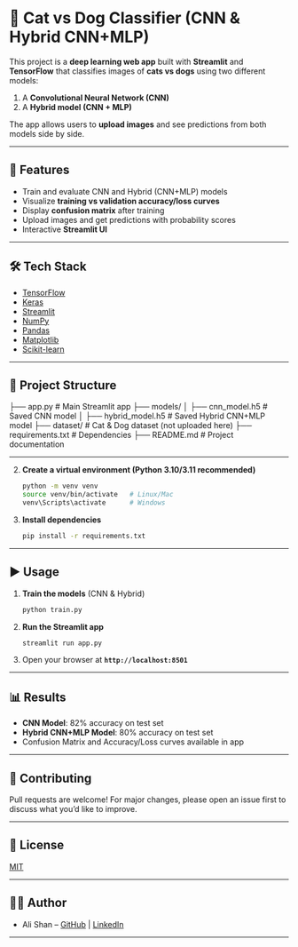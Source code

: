 # 🐾 Cat vs Dog Classifier (CNN & Hybrid CNN+MLP)  

This project is a **deep learning web app** built with **Streamlit** and **TensorFlow** that classifies images of **cats vs dogs** using two different models:  
1. A **Convolutional Neural Network (CNN)**  
2. A **Hybrid model (CNN + MLP)**  

The app allows users to **upload images** and see predictions from both models side by side.  

---

## 🚀 Features  
- Train and evaluate CNN and Hybrid (CNN+MLP) models  
- Visualize **training vs validation accuracy/loss curves**  
- Display **confusion matrix** after training  
- Upload images and get predictions with probability scores  
- Interactive **Streamlit UI**  

---

## 🛠️ Tech Stack  
- [TensorFlow](https://www.tensorflow.org/)  
- [Keras](https://keras.io/)  
- [Streamlit](https://streamlit.io/)  
- [NumPy](https://numpy.org/)  
- [Pandas](https://pandas.pydata.org/)  
- [Matplotlib](https://matplotlib.org/)  
- [Scikit-learn](https://scikit-learn.org/stable/)  

---

## 📂 Project Structure

├── app.py                # Main Streamlit app
├── models/
│   ├── cnn\_model.h5      # Saved CNN model
│   ├── hybrid\_model.h5   # Saved Hybrid CNN+MLP model
├── dataset/              # Cat & Dog dataset (not uploaded here)
├── requirements.txt      # Dependencies
├── README.md             # Project documentation



---


2. **Create a virtual environment (Python 3.10/3.11 recommended)**

   ```bash
   python -m venv venv
   source venv/bin/activate   # Linux/Mac
   venv\Scripts\activate      # Windows
   ```

3. **Install dependencies**

   ```bash
   pip install -r requirements.txt
   ```

---

## ▶️ Usage

1. **Train the models** (CNN & Hybrid)

   ```bash
   python train.py
   ```

2. **Run the Streamlit app**

   ```bash
   streamlit run app.py
   ```

3. Open your browser at **`http://localhost:8501`**

---

## 📊 Results

* **CNN Model**: 82% accuracy on test set
* **Hybrid CNN+MLP Model**: 80% accuracy on test set
* Confusion Matrix and Accuracy/Loss curves available in app

---
## 🤝 Contributing

Pull requests are welcome! For major changes, please open an issue first to discuss what you’d like to improve.

---

## 📜 License

[MIT](LICENSE)

---

## 👨‍💻 Author

* Ali Shan – [GitHub](https://github.com/Alishan45) | [LinkedIn](https://www.linkedin.com/in/ali-shan-542246235/)

---

